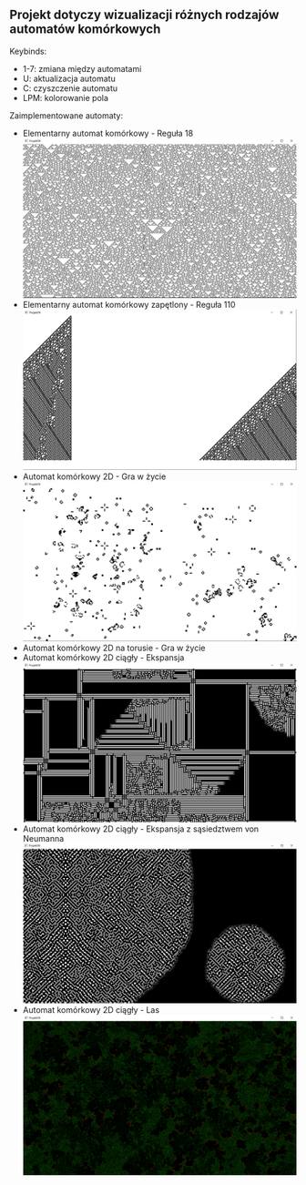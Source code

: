 ## Projekt dotyczy wizualizacji różnych rodzajów automatów komórkowych

Keybinds:
- 1-7: zmiana między automatami
- U: aktualizacja automatu
- C: czyszczenie automatu
- LPM: kolorowanie pola

Zaimplementowane automaty:
  - Elementarny automat komórkowy - Reguła 18 ![](res/images/automat1.PNG)
  - Elementarny automat komórkowy zapętlony - Reguła 110 ![](res/images/automat2.PNG)
  - Automat komórkowy 2D - Gra w życie ![](res/images/automat3.PNG)
  - Automat komórkowy 2D na torusie - Gra w życie
  - Automat komórkowy 2D ciągły - Ekspansja ![](res/images/automat5.PNG)
  - Automat komórkowy 2D ciągły - Ekspansja z sąsiedztwem von Neumanna ![](res/images/automat6.PNG)
  - Automat komórkowy 2D ciągły - Las ![](res/images/automat7.PNG)
